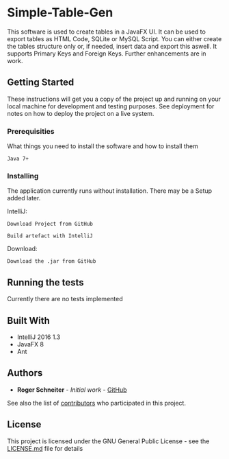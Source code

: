 # Simple-Table-Gen

This software is used to create tables in a JavaFX UI. It can be used to export tables as HTML Code, SQLite or MySQL Script. You can either create the tables structure only or, if needed, insert data and export this aswell. It supports Primary Keys and Foreign Keys. Further enhancements are in work.

## Getting Started

These instructions will get you a copy of the project up and running on your local machine for development and testing purposes. See deployment for notes on how to deploy the project on a live system.

### Prerequisities

What things you need to install the software and how to install them

```
Java 7+
```

### Installing

The application currently runs without installation. There may be a Setup added later.

IntelliJ:

```
Download Project from GitHub
```
```
Build artefact with IntelliJ
```

Download:
```
Download the .jar from GitHub
```

## Running the tests

Currently there are no tests implemented

## Built With

* IntelliJ 2016 1.3
* JavaFX 8
* Ant

## Authors

* **Roger Schneiter** - *Initial work* - [GitHub](https://github.com/rogerschneiter)

See also the list of [contributors](https://github.com/rogerschneiter/Simple-Table-Gen/contributors) who participated in this project.

## License

This project is licensed under the GNU General Public License - see the [LICENSE.md](LICENSE.md) file for details
